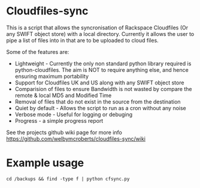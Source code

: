 # Cloudfiles-sync

This is a script that allows the syncronisation of Rackspace Cloudfiles (Or any SWIFT object store) with a local directory. Currently it allows the user to pipe a list of files into in that are to be uploaded to cloud files.

Some of the features are:

* Lightweight - Currently the only non standard python library required is python-cloudfiles. The aim is NOT to require anything else, and hence ensuring maximum portability
* Support for Cloudfiles UK and US along with any SWIFT object store
* Comparision of files to ensure Bandwidth is not wasted by compare the remote & local MD5 and Modified Time
* Removal of files that do not exist in the source from the destination
* Quiet by default - Allows the script to run as a cron without any noise
* Verbose mode - Useful for logging or debuging
* Progress - a simple progress report

See the projects github wiki page for more info
https://github.com/welbymcroberts/cloudfiles-sync/wiki

# Example usage
`cd /backups && find -type f | python cfsync.py`
